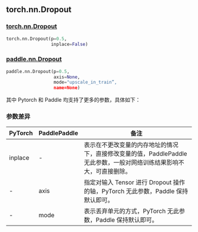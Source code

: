 ## torch.nn.Dropout
### [torch.nn.Dropout](https://pytorch.org/docs/stable/generated/torch.nn.Dropout.html?highlight=dropout#torch.nn.Dropout)
```python
torch.nn.Dropout(p=0.5,
                 inplace=False)
```

### [paddle.nn.Dropout](https://www.paddlepaddle.org.cn/documentation/docs/zh/api/paddle/nn/Dropout_cn.html#dropout)
```python
paddle.nn.Dropout(p=0.5,
                  axis=None,
                  mode="upscale_in_train”,
                  name=None)
```

其中 Pytorch 和 Paddle 均支持了更多的参数，具体如下：
### 参数差异
| PyTorch       | PaddlePaddle | 备注                                                   |
| ------------- | ------------ | ------------------------------------------------------ |
| inplace       | -            | 表示在不更改变量的内存地址的情况下，直接修改变量的值，PaddlePaddle 无此参数，一般对网络训练结果影响不大，可直接删除。  |
| -             | axis         | 指定对输入 Tensor 进行 Dropout 操作的轴，PyTorch 无此参数，Paddle 保持默认即可。 |
| -             | mode         | 表示丢弃单元的方式，PyTorch 无此参数，Paddle 保持默认即可。|
